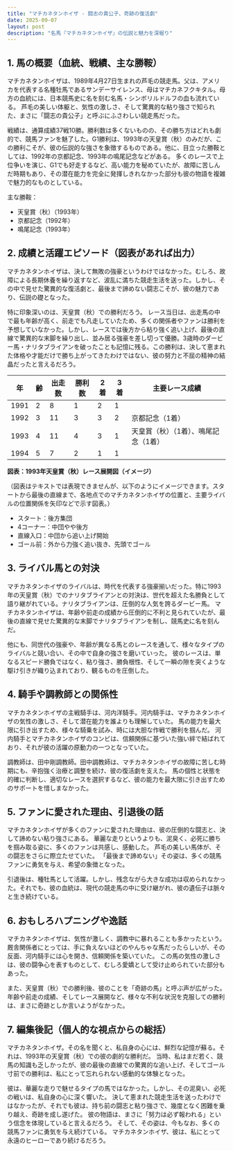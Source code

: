 ```yaml
---
title: "マチカネタンホイザ - 闘志の貴公子、奇跡の復活劇"
date: 2025-09-07
layout: post
description: "名馬『マチカネタンホイザ』の伝説と魅力を深堀り"
---
```


## 1. 馬の概要（血統、戦績、主な勝鞍）

マチカネタンホイザは、1989年4月27日生まれの芦毛の競走馬。父は、アメリカを代表する名種牡馬であるサンデーサイレンス、母はマチカネフクキタル。母方の血統には、日本競馬史に名を刻む名馬・シンボリルドルフの血も流れている。  芦毛の美しい体躯と、気性の激しさ、そして驚異的な粘り強さで知られた、まさに「闘志の貴公子」と呼ぶにふさわしい競走馬だった。

戦績は、通算成績37戦10勝。勝利数は多くないものの、その勝ち方はどれも劇的で、競馬ファンを魅了した。G1勝利は、1993年の天皇賞（秋）のみだが、この勝利こそが、彼の伝説的な強さを象徴するものである。他に、目立った勝鞍としては、1992年の京都記念、1993年の鳴尾記念などがある。  多くのレースで上位争いを演じ、G1でも好走するなど、高い能力を秘めていたが、故障に苦しんだ時期もあり、その潜在能力を完全に発揮しきれなかった部分も彼の物語を複雑で魅力的なものとしている。


主な勝鞍：
* 天皇賞（秋）（1993年）
* 京都記念（1992年）
* 鳴尾記念（1993年）


## 2. 成績と活躍エピソード（図表があれば出力）

マチカネタンホイザは、決して無敗の強豪というわけではなかった。むしろ、故障による長期休養を繰り返すなど、波乱に満ちた競走生活を送った。しかし、その中で見せた驚異的な復活劇と、最後まで諦めない闘志こそが、彼の魅力であり、伝説の礎となった。

特に印象深いのは、天皇賞（秋）での勝利だろう。  レース当日は、出走馬の中で最も年齢が高く、前走でも凡走していたため、多くの関係者やファンは勝利を予想していなかった。しかし、レースでは後方から粘り強く追い上げ、最後の直線で驚異的な末脚を繰り出し、並み居る強豪を差し切って優勝。3歳時のダービー馬・ナリタブライアンを破ったことも記憶に残る。この勝利は、決して恵まれた体格や才能だけで勝ち上がってきたわけではない、彼の努力と不屈の精神の結晶だったと言えるだろう。

| 年 | 齢 | 出走数 | 勝利数 | 2着 | 3着 | 主要レース成績 |
|---|---|---|---|---|---|---|
| 1991 | 2 | 8 | 1 | 2 | 1 |  |
| 1992 | 3 | 11 | 3 | 3 | 2 | 京都記念（1着） |
| 1993 | 4 | 11 | 4 | 3 | 1 | 天皇賞（秋）（1着）、鳴尾記念（1着） |
| 1994 | 5 | 7 | 2 | 1 | 1 |  |


**図表：1993年天皇賞（秋）レース展開図（イメージ）**

（図表はテキストでは表現できませんが、以下のようにイメージできます。スタートから最後の直線まで、各地点でのマチカネタンホイザの位置と、主要ライバルの位置関係を矢印などで示す図表。）

* スタート：後方集団
* 4コーナー：中団やや後方
* 直線入口：中団から追い上げ開始
* ゴール前：外から力強く追い抜き、先頭でゴール


## 3. ライバル馬との対決

マチカネタンホイザのライバルは、時代を代表する強豪揃いだった。特に1993年の天皇賞（秋）でのナリタブライアンとの対決は、世代を超えた名勝負として語り継がれている。ナリタブライアンは、圧倒的な人気を誇るダービー馬。  マチカネタンホイザは、年齢や前走の成績から圧倒的に不利と見られていたが、最後の直線で見せた驚異的な末脚でナリタブライアンを制し、競馬史に名を刻んだ。

他にも、同世代の強豪や、年齢が異なる馬とのレースを通して、様々なタイプのライバルと競い合い、その中で自身の強さを磨いていった。  彼のレースは、単なるスピード勝負ではなく、粘り強さ、勝負根性、そして一瞬の隙を突くような駆け引きが織り込まれており、観るものを圧倒した。


## 4. 騎手や調教師との関係性

マチカネタンホイザの主戦騎手は、河内洋騎手。河内騎手は、マチカネタンホイザの気性の激しさ、そして潜在能力を誰よりも理解していた。  馬の能力を最大限に引き出すため、様々な騎乗を試み、時には大胆な作戦で勝利を掴んだ。  河内騎手とマチカネタンホイザのコンビは、信頼関係に基づいた強い絆で結ばれており、それが彼の活躍の原動力の一つとなっていた。

調教師は、田中剛調教師。田中調教師は、マチカネタンホイザの故障に苦しむ時期にも、辛抱強く治療と調整を続け、彼の復活劇を支えた。  馬の個性と状態を的確に判断し、適切なレースを選択するなど、彼の能力を最大限に引き出すためのサポートを惜しまなかった。


## 5. ファンに愛された理由、引退後の話

マチカネタンホイザが多くのファンに愛された理由は、彼の圧倒的な闘志と、決して諦めない粘り強さにある。  華麗な走りというよりも、泥臭く、必死に勝ちを掴み取る姿に、多くのファンは共感し、感動した。  芦毛の美しい馬体が、その闘志をさらに際立たせていた。  「最後まで諦めない」その姿は、多くの競馬ファンに勇気を与え、希望の象徴となった。

引退後は、種牡馬として活躍。しかし、残念ながら大きな成功は収められなかった。それでも、彼の血統は、現代の競走馬の中に受け継がれ、彼の遺伝子は脈々と生き続けている。


## 6. おもしろハプニングや逸話

マチカネタンホイザは、気性が激しく、調教中に暴れることも多かったという。  厩舎関係者にとっては、手に負えないほどのやんちゃな馬だったらしいが、その反面、河内騎手には心を開き、信頼関係を築いていた。  この馬の気性の激しさは、彼の闘争心を表すものとして、むしろ愛嬌として受け止められていた部分もあった。

また、天皇賞（秋）での勝利後、彼のことを「奇跡の馬」と呼ぶ声が広がった。  年齢や前走の成績、そしてレース展開など、様々な不利な状況を克服しての勝利は、まさに奇跡としか言いようがなかった。


## 7. 編集後記（個人的な視点からの総括）

マチカネタンホイザ。その名を聞くと、私自身の心には、鮮烈な記憶が蘇る。それは、1993年の天皇賞（秋）での彼の劇的な勝利だ。  当時、私はまだ若く、競馬の知識も乏しかったが、彼の最後の直線での驚異的な追い上げ、そしてゴール寸前での勝利は、私にとって忘れられない感動的な体験となった。

彼は、華麗な走りで魅せるタイプの馬ではなかった。しかし、その泥臭い、必死の戦いは、私自身の心に深く響いた。  決して恵まれた競走生活を送ったわけではなかったが、それでも彼は、持ち前の闘志と粘り強さで、幾度となく困難を乗り越え、奇跡を成し遂げた。  彼の物語は、まさに「努力は必ず報われる」という信念を体現していると言えるだろう。  そして、その姿は、今もなお、多くの競馬ファンに勇気を与え続けている。  マチカネタンホイザ、彼は、私にとって永遠のヒーローであり続けるだろう。
